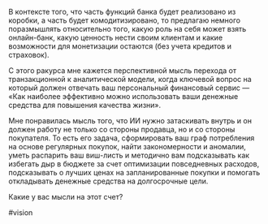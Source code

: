 
В контексте того, что часть функций банка будет реализовано из коробки, а часть будет комодитизировано, то предлагаю немного поразмышлять относительно того, какую роль на себя может взять онлайн-банк, какую ценность нести своим клиентам и какие возможности для монетизации остаются (без учета кредитов и страховок). 

С этого ракурса мне кажется перспективной мысль перехода от транзакционной к аналитической модели, когда ключевой вопрос на который должен отвечать ваш персональный финансовый сервис — «Как наиболее эффективно можно использовать ваши денежные средства для повышения качества жизни». 

Мне понравилась мысль того, что ИИ нужно затаскивать внутрь и он должен работу не только со стороны продавца, но и со стороны покупателя. То есть его задача, сформировать ваш граф потребления на основе регулярных покупок, найти закономерности и аномалии, уметь распарить ваш виш-листь и методично вам подсказывать как избегать дыр в бюджете за счет оптимизации повседневных расходов, подсказывать о лучших ценах на запланированные покупки и помогать откладывать денежные средства на долгосрочные цели. 

Какие у вас мысли на этот счет?

#vision 